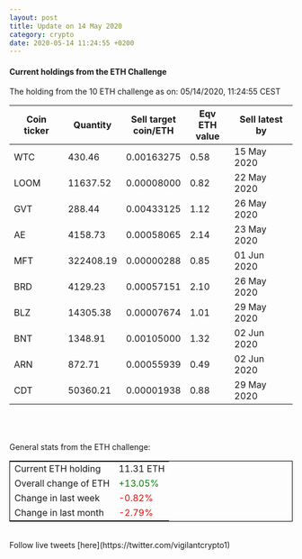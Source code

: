 ```yaml
---
layout: post
title: Update on 14 May 2020
category: crypto
date: 2020-05-14 11:24:55 +0200
---
```




#### Current holdings from the ETH Challenge

The holding from the 10 ETH challenge as on: 05/14/2020, 11:24:55 CEST

|Coin ticker|Quantity|Sell target<br>coin/ETH|Eqv ETH<br>value|Sell latest by|
|-----------|--------|-----------|-----------|--------------|
WTC|430.46|  0.00163275|0.58|15 May 2020|
LOOM|11637.52|  0.00008000|0.82|22 May 2020|
GVT|288.44|  0.00433125|1.12|26 May 2020|
AE|4158.73|  0.00058065|2.14|23 May 2020|
MFT|322408.19|  0.00000288|0.85|01 Jun 2020|
BRD|4129.23|  0.00057151|2.10|26 May 2020|
BLZ|14305.38|  0.00007674|1.01|29 May 2020|
BNT|1348.91|  0.00105000|1.32|02 Jun 2020|
ARN|872.71|  0.00055939|0.49|02 Jun 2020|
CDT|50360.21|  0.00001938|0.88|29 May 2020|

<br>
<br>
<br>
General stats from the ETH challenge:

<table style="border:1px solid black;margin-left:auto;margin-right:auto;">
	<tbody>
	<tr>
		<td>Current ETH holding</td>
		<td>     11.31 ETH</td>
	</tr>
	<tr>
		<td>Overall change of ETH</td>
		<td><font color="green">+13.05%</font></td>
	</tr>
	<tr>
		<td>Change in last week</td>
		<td><font color="red">-0.82%</font></td>
	</tr>
	<tr>
		<td>Change in last month</td>
		<td><font color="red">-2.79%</font></td>
	</tr>
	</tbody>
</table>

<br>
Follow live tweets [here](https://twitter.com/vigilantcrypto1)
<br>
<br>
